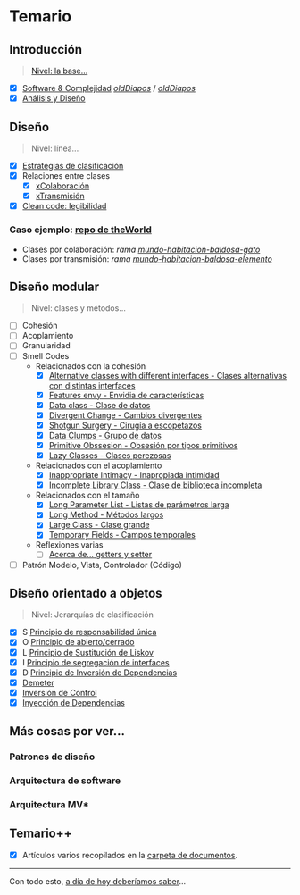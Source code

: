 # Temario

## Introducción

> [Nivel: la base...](00-introduccion/README.md)

- [x] [Software & Complejidad](00-introduccion/software.md)  [*oldDiapos*](https://docs.google.com/presentation/d/1N0wtTid8iFAlyR8TNDbCR3FxIkJYvQ_p5kC3pqkkB1c/edit?usp=sharing) / [*oldDiapos*](https://docs.google.com/presentation/d/1K8TusDz7jbpSQkffZdF_-TLDTjfjfxWs-dr9Lf7js80/edit?usp=sharing)
- [x] [Análisis y Diseño](https://docs.google.com/presentation/d/1fPbUOZ6epnsC0RzccIc-VI7f-WO2lnzxWnnpEryBTVg/edit?usp=sharing)

## Diseño

> Nivel: línea...

- [x] [Estrategias de clasificación](https://docs.google.com/presentation/d/1GJ-J5IKzcYiXpODAjQpXQaGmkeu8ClJ3ho_OXcZOpE4/edit?usp=sharing)
- [x] Relaciones entre clases
    - [x] [xColaboración](https://docs.google.com/presentation/d/1pMD3ONO1Urug8n9ZWnnURv0lS_0F0PNi1O5rv73nROY/edit?usp=sharing)
    - [x] [xTransmisión](https://docs.google.com/presentation/d/1ghZkWWi5LOSibOTaVjteYxgyBm6G83nhW5B5BVqkV6c/edit?usp=sharing)
- [x] [Clean code: legibilidad](https://docs.google.com/presentation/d/1JKWWhu-AzPAJ0xSPxwuM0zmDvt86FjU7WPLhK1UMmoI/edit?usp=sharing)

### Caso ejemplo: [repo de **theWorld**](https://github.com/mmasias/theWorld)

- Clases por colaboración: *rama [mundo-habitacion-baldosa-gato](https://github.com/mmasias/theWorld/tree/mundo-habitacion-baldosa-gato)*
- Clases por transmisión: *rama [mundo-habitacion-baldosa-elemento](https://github.com/mmasias/theWorld/tree/mundo-habitacion-baldosa-elemento)*

## Diseño modular

> Nivel: clases y métodos...

- [ ] Cohesión
- [ ] Acoplamiento
- [ ] Granularidad
- [ ] Smell Codes
  - Relacionados con la cohesión
    - [x] [Alternative classes with different interfaces - Clases alternativas con distintas interfaces](02-diseñoModular/sc.acdi.md)
    - [x] [Features envy - Envidia de características](02-diseñoModular/sc.fe.md)
    - [x] [Data class - Clase de datos](02-diseñoModular/sc.dc.md)
    - [x] [Divergent Change - Cambios divergentes](02-diseñoModular/sc.dch.md)
    - [x] [Shotgun Surgery - Cirugía a escopetazos](02-diseñoModular/sc.ss.md)
    - [x] [Data Clumps - Grupo de datos](02-diseñoModular/sc.dcl.md)
    - [x] [Primitive Obssesion - Obsesión por tipos primitivos](02-diseñoModular/sc.po.md)
    - [x] [Lazy Classes - Clases perezosas](02-diseñoModular/sc.lc.md)
  - Relacionados con el acoplamiento
    - [x] [Inappropriate Intimacy - Inapropiada intimidad](02-diseñoModular/sc.ii.md)
    - [x] [Incomplete Library Class - Clase de biblioteca incompleta](02-diseñoModular/sc.ilc.md)
  - Relacionados con el tamaño
    - [x] [Long Parameter List - Listas de parámetros larga](02-diseñoModular/sc.lpl.md)
    - [x] [Long Method - Métodos largos](02-diseñoModular/sc.lm.md)
    - [x] [Large Class - Clase grande](02-diseñoModular/sc.lcl.md)
    - [x] [Temporary Fields - Campos temporales](02-diseñoModular/sc.tf.md)
  - Reflexiones varias
    - [ ] [Acerca de... getters y setter](02-diseñoModular/gettersSetter.md)
- [ ] Patrón Modelo, Vista, Controlador (Código)

## Diseño orientado a objetos

> Nivel: Jerarquías de clasificación

- [x] S [Principio de responsabilidad única](03-diseñoOO/SOLID_S.md)
- [x] O [Principio de abierto/cerrado](03-diseñoOO/SOLID_O.md)
- [x] L [Principio de Sustitución de Liskov](03-diseñoOO/SOLID_L.md)
- [x] I [Principio de segregación de interfaces](03-diseñoOO/SOLID_I.md)
- [x] D [Principio de Inversión de Dependencias](03-diseñoOO/SOLID_D.md)
- [x] [Demeter](03-diseñoOO/demeter.md)
- [x] [Inversión de Control](casos/IoC.md)
- [x] [Inyección de Dependencias](casos/inyeccionDependenciasCaso.md)

## Más cosas por ver...

### Patrones de diseño

### Arquitectura de software

### Arquitectura MV*

## Temario++

- [x] Artículos varios recopilados en la [carpeta de documentos](/documentos/README.md).

---

Con todo esto, [a día de hoy deberíamos saber](aDiaDeHoy.md)...
